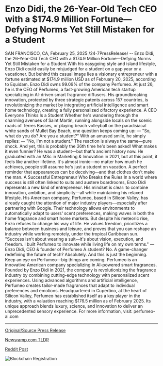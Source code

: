 # Enzo Didi, the 26-Year-Old Tech CEO with a $174.9 Million Fortune—Defying Norms Yet Still Mistaken for a Student

SAN FRANCISCO, CA, February 25, 2025 /24-7PressRelease/ -- Enzo Didi, the 26-Year-Old Tech CEO with a $174.9 Million Fortune—Defying Norms Yet Still Mistaken for a Student  With his easygoing style and island lifestyle, Enzo Didi could easily be misjudged for a student on a gap year or a vacationer. But behind this casual image lies a visionary entrepreneur with a fortune estimated at $174.9 million USD as of February 20, 2025, according to Equidam. Enzo Didi owns 99.09% of the company Perfumeo.  At just 26, he is the CEO of Perfumeo, a fast-growing American tech startup specializing in AI-driven smart fragrance diffusers. His groundbreaking innovation, protected by three strategic patents across 157 countries, is revolutionizing the market by integrating artificial intelligence and smart home technology, creating a fully personalized olfactory experience.  A CEO Everyone Thinks Is a Student Whether he's wandering through the charming avenues of Saint Martin, running alongside locals on the scenic roads of Terres Basses, or playing beach volleyball on the paradisiacal white sands of Mullet Bay Beach, one question keeps coming up:  — "So, what do you do? Are you a student?"  With an amused smile, he simply replies:  — "No, I'm not a student."  The reaction is always the same—pure shock. And yet, this is probably the 36th time he's been asked!  What makes it even funnier? He was a student—but that's ancient history now. He graduated with an MSc in Marketing & Innovation in 2021, but at this point, it feels like another lifetime. It's almost ironic—no matter how much he achieves, people still assume he's just a student on vacation. A perfect reminder that appearances can be deceiving—and that clothes don't make the man.  A Successful Entrepreneur Who Breaks the Rules In a world where success is still often linked to suits and austere boardrooms, Enzo Didi represents a new kind of entrepreneur. His mindset is clear: to combine innovation, ambition, and simplicity—all while maintaining his relaxed lifestyle.  His American company, Perfumeo, based in Silicon Valley, has already caught the attention of major industry players—especially after partnering with Google. Their technology allows environments to automatically adapt to users' scent preferences, making waves in both the home fragrance and smart home markets.  But despite his meteoric rise, Enzo refuses to change his way of life. He values freedom, prioritizes a balance between business and leisure, and proves that you can reshape an industry while working remotely, under the tropical Caribbean sun.  "Success isn't about wearing a suit—it's about vision, execution, and freedom. I built Perfumeo to innovate while living life on my own terms." — Enzo Didi, CEO & founder of Perfumeo  A student? No. A game-changer redefining the future of tech? Absolutely.  And this is just the beginning. Keep an eye on Perfumeo—big things are coming.  Perfumeo is an innovative American company specializing in AI-powered smart fragrances. Founded by Enzo Didi in 2021, the company is revolutionizing the fragrance industry by combining cutting-edge technology with personalized scent experiences. Using advanced algorithms and artificial intelligence, Perfumeo creates tailor-made fragrances that adapt to individual preferences and emotions.  Headquartered in Cupertino, at the heart of Silicon Valley, Perfumeo has established itself as a key player in the industry, with a valuation reaching $176.5 million as of February 2025. Its unique approach blends luxury, science, and innovation to deliver an unprecedented sensory experience.  For more information, visit: perfumeo-ai.com 

---

[Original/Source Press Release](https://www.24-7pressrelease.com/press-release/519843/enzo-didi-the-26-year-old-tech-ceo-with-a-1749-million-fortunedefying-norms-yet-still-mistaken-for-a-student)
                    

[Newsramp.com TLDR](https://newsramp.com/curated-news/enzo-didi-the-young-tech-ceo-redefining-the-fragrance-industry/30d2755fa18671950084da917830a655) 

 



[Reddit Post](https://www.reddit.com/r/technology_press/comments/1iyzuvq/enzo_didi_the_young_tech_ceo_redefining_the/) 



![Blockchain Registration](https://cdn.newsramp.app/24-7PressRelease/qrcode/252/26/roam3H8T.webp)